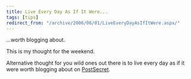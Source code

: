 ```yaml
---
title: Live Every Day As If It Were...
tags: [tips]
redirect_from: "/archive/2006/06/01/LiveEveryDayAsIfItWere.aspx/"
---
```


...worth blogging about.

This is my thought for the weekend.

Alternative thought for you wild ones out there is to live every day as
if it were worth blogging about on
[PostSecret](http://postsecret.blogspot.com/ "PostSecret").

